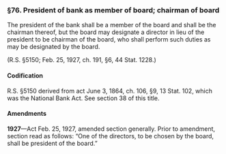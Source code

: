 ### §76. President of bank as member of board; chairman of board ###

The president of the bank shall be a member of the board and shall be the chairman thereof, but the board may designate a director in lieu of the president to be chairman of the board, who shall perform such duties as may be designated by the board.

(R.S. §5150; Feb. 25, 1927, ch. 191, §6, 44 Stat. 1228.)

#### Codification ####

R.S. §5150 derived from act June 3, 1864, ch. 106, §9, 13 Stat. 102, which was the National Bank Act. See section 38 of this title.

#### Amendments ####

**1927**—Act Feb. 25, 1927, amended section generally. Prior to amendment, section read as follows: “One of the directors, to be chosen by the board, shall be president of the board.”